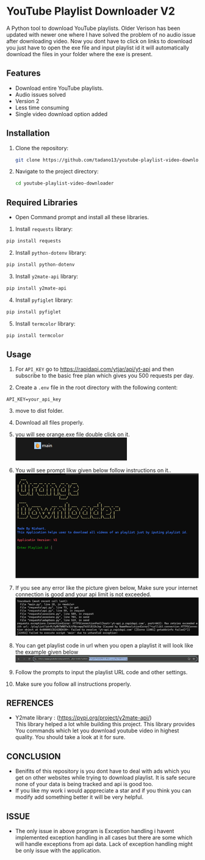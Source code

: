 # YouTube Playlist Downloader V2

A Python tool to download YouTube playlists.
Older Verison has been updated with newer one where I have solved the problem of no audio issue after downloading video. Now you dont have to click on links to download you just have to open the exe file and input playlist id it will automatically download the files in your folder where the exe is present. 

## Features

- Download entire YouTube playlists.
- Audio issues solved
- Version 2
- Less time consuming
- Single video download option added

## Installation

1. Clone the repository:
   ```bash
   git clone https://github.com/tadano13/youtube-playlist-video-downloader.git
   ```
2. Navigate to the project directory:
   ```bash
   cd youtube-playlist-video-downloader
   ```
## Required Libraries

- Open Command prompt and install all these libraries.

1. Install `requests` library:<br>
```sh
pip install requests
```
2. Install `python-dotenv` library:<br>
```sh
pip install python-dotenv
```
3. Install `y2mate-api` library:<br>
```sh
pip install y2mate-api
```
4. Install `pyfiglet` library:<br>
```sh
pip install pyfiglet
```
5. Install `termcolor` library:<br>
```sh
pip install termcolor
```

## Usage

1. For `API_KEY` go to https://rapidapi.com/ytjar/api/yt-api and then subscribe to the basic free plan which gives you 500 requests per day.<br>

2. Create a `.env` file in the root directory with the following content:
```env
API_KEY=your_api_key
```
3. move to dist folder.<br>
4. Download all files properly.<br>
5. you will see orange.exe file double click on it.<br>
   ![main.exe](./images/s2.png)<br>
   
6. You will see prompt likw given below follow instructions on it..
   ![exe file interface](./images/s3.png)<br>
   
7. If you see any error like the picture given below, Make sure your internet connection  is good and your api limit is not exceeded.
   ![error scrrenshot](./images/s4.png)<br>
   
8. You can get playlist code in url when you open a playlist it will look like the example given below
   ![playlist_id](./images/s5.png)<br>

8. Follow the prompts to input the playlist URL code and other settings.<br>

9. Make sure you follow all instructions properly.

## REFRENCES

- Y2mate library : (https://pypi.org/project/y2mate-api/) <br>
  This library helped a lot while building this project. This library provides You commands which let you download youtube video in highest quality. You should take a look at it for sure.

## CONCLUSION 
- Benifits of this repository is you dont have to deal with ads which you get on other websites while trying to download playlist. It is safe secure none of your data is being tracked and api is good too.
- If you like my work i would apppreciate a star and if you think you can modify add something better it will be very helpful.
## ISSUE
- The only issue in above program is Exception handling i havent implemented exception handling in all cases but there are some which will handle exceptions from api data. Lack of exception handling might be only issue with the application.

